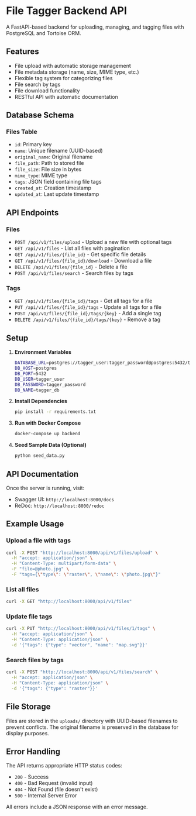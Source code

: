 # File Tagger Backend API

A FastAPI-based backend for uploading, managing, and tagging files with PostgreSQL and Tortoise ORM.

## Features

- File upload with automatic storage management
- File metadata storage (name, size, MIME type, etc.)
- Flexible tag system for categorizing files
- File search by tags
- File download functionality
- RESTful API with automatic documentation

## Database Schema

### Files Table
- `id`: Primary key
- `name`: Unique filename (UUID-based)
- `original_name`: Original filename
- `file_path`: Path to stored file
- `file_size`: File size in bytes
- `mime_type`: MIME type
- `tags`: JSON field containing file tags
- `created_at`: Creation timestamp
- `updated_at`: Last update timestamp

## API Endpoints

### Files

- `POST /api/v1/files/upload` - Upload a new file with optional tags
- `GET /api/v1/files` - List all files with pagination
- `GET /api/v1/files/{file_id}` - Get specific file details
- `GET /api/v1/files/{file_id}/download` - Download a file
- `DELETE /api/v1/files/{file_id}` - Delete a file
- `POST /api/v1/files/search` - Search files by tags

### Tags

- `GET /api/v1/files/{file_id}/tags` - Get all tags for a file
- `PUT /api/v1/files/{file_id}/tags` - Update all tags for a file
- `POST /api/v1/files/{file_id}/tags/{key}` - Add a single tag
- `DELETE /api/v1/files/{file_id}/tags/{key}` - Remove a tag

## Setup

1. **Environment Variables**
   ```bash
   DATABASE_URL=postgres://tagger_user:tagger_password@postgres:5432/tagger_db
   DB_HOST=postgres
   DB_PORT=5432
   DB_USER=tagger_user
   DB_PASSWORD=tagger_password
   DB_NAME=tagger_db
   ```

2. **Install Dependencies**
   ```bash
   pip install -r requirements.txt
   ```

3. **Run with Docker Compose**
   ```bash
   docker-compose up backend
   ```

4. **Seed Sample Data (Optional)**
   ```bash
   python seed_data.py
   ```

## API Documentation

Once the server is running, visit:
- Swagger UI: `http://localhost:8000/docs`
- ReDoc: `http://localhost:8000/redoc`

## Example Usage

### Upload a file with tags
```bash
curl -X POST "http://localhost:8000/api/v1/files/upload" \
  -H "accept: application/json" \
  -H "Content-Type: multipart/form-data" \
  -F "file=@photo.jpg" \
  -F "tags={\"type\": \"raster\", \"name\": \"photo.jpg\"}"
```

### List all files
```bash
curl -X GET "http://localhost:8000/api/v1/files"
```

### Update file tags
```bash
curl -X PUT "http://localhost:8000/api/v1/files/1/tags" \
  -H "accept: application/json" \
  -H "Content-Type: application/json" \
  -d '{"tags": {"type": "vector", "name": "map.svg"}}'
```

### Search files by tags
```bash
curl -X POST "http://localhost:8000/api/v1/files/search" \
  -H "accept: application/json" \
  -H "Content-Type: application/json" \
  -d '{"tags": {"type": "raster"}}'
```

## File Storage

Files are stored in the `uploads/` directory with UUID-based filenames to prevent conflicts. The original filename is preserved in the database for display purposes.

## Error Handling

The API returns appropriate HTTP status codes:
- `200` - Success
- `400` - Bad Request (invalid input)
- `404` - Not Found (file doesn't exist)
- `500` - Internal Server Error

All errors include a JSON response with an error message. 